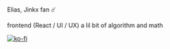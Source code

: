 Elias, Jinkx fan ☄️ 

frontend (React / UI / UX)
a lil bit of algorithm and math


[![ko-fi](https://ko-fi.com/img/githubbutton_sm.svg)](https://ko-fi.com/N4N0W3P7P)
